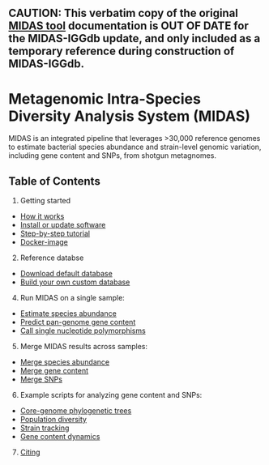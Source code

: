 ## CAUTION:  This verbatim copy of the original [MIDAS tool](https://github.com/snayfach/MIDAS) documentation is OUT OF DATE for the MIDAS-IGGdb update, and only included as a temporary reference during construction of MIDAS-IGGdb.

# Metagenomic Intra-Species Diversity Analysis System (MIDAS)

MIDAS is an integrated pipeline that leverages >30,000 reference genomes to estimate bacterial species abundance and strain-level genomic variation, including gene content and SNPs, from shotgun metagnomes.

## Table of Contents
1. Getting started
 * [How it works](overview.md)  
 * [Install or update software](install.md)  
 * [Step-by-step tutorial](tutorial.md)  
 * [Docker-image](https://github.com/FredHutch/docker-midas)  
2. Reference databse
 * [Download default database](ref_db.md)  
 * [Build your own custom database](build_db.md)
4. Run MIDAS on a single sample:
 * [Estimate species abundance](species.md)
 * [Predict pan-genome gene content](cnvs.md)
 * [Call single nucleotide polymorphisms](snvs.md)
5. Merge MIDAS results across samples:
 * [Merge species abundance](merge_species.md)  
 * [Merge gene content](merge_cnvs.md)
 * [Merge SNPs](merge_snvs.md)
6. Example scripts for analyzing gene content and SNPs:
 * [Core-genome phylogenetic trees](snp_trees.md)
 * [Population diversity](snp_diversity.md)
 * [Strain tracking](strain_tracking.md)      
 * [Gene content dynamics](compare_genes.md)
7. [Citing](citing.md)
